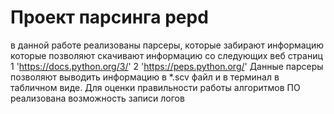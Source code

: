 # Проект парсинга pepd
в данной работе реализованы парсеры, которые забирают информацию 
которые позволяют скачивают информацию со следующих веб страниц
1 'https://docs.python.org/3/'
2 'https://peps.python.org/'
Данные парсеры позволяют выводить информацию в *.scv файл и в терминал в табличном виде.
Для оценки правильности работы алгоритмов ПО реализована возможность записи логов
